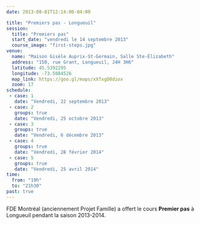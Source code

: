 ```yaml
---
date: 2013-08-01T12:14:00-04:00

title: "Premiers pas - Longueuil"
session:
  title: "Premiers pas"
  start_date: "vendredi le 14 septembre 2013"
  course_image: "first-steps.jpg"
venue:
  name: "Maison Gisèle Auprix-St-Germain, Salle Ste-Élizabeth"
  address: "150, rue Grant, Longueuil, J4H 3H6"
  latitude: 45.5392295
  longitude: -73.5084526
  map_link: https://goo.gl/maps/xXfxgD8diox
  zoom: 17
schedule:
 - case: 1
   date: "Vendredi, 22 septembre 2013"
 - case: 2
   groups: true
   date: "Vendredi, 25 octobre 2013"
 - case: 3
   groups: true
   date: "Vendredi, 6 décembre 2013"
 - case: 4
   groups: true
   date: "Vendredi, 28 février 2014"
 - case: 5
   groups: true
   date: "Vendredi, 25 avril 2014"
time:
  from: "19h"
  to: "21h30"
past: true
---
```


FDE Montréal (anciennement Projet Famille) a offert le cours **Premier pas** à
Longueuil pendant la saison 2013-2014.
